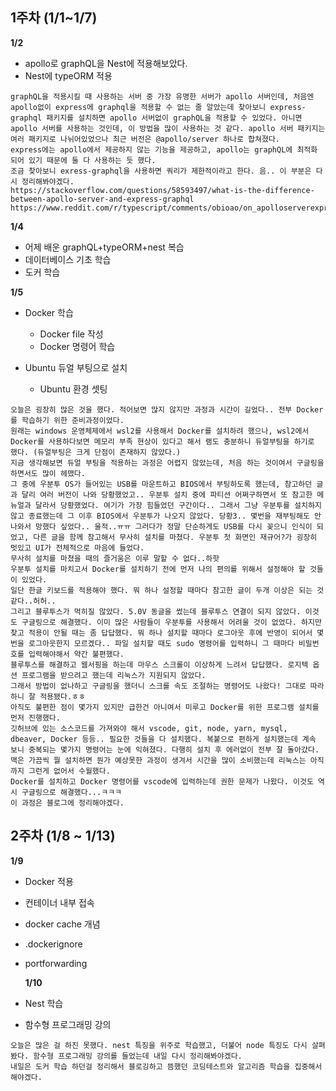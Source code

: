 ## 1주차 (1/1~1/7)

**1/2**

- apollo로 graphQL을 Nest에 적용해보았다.
- Nest에 typeORM 적용

```
graphQL을 적용시킬 때 사용하는 서버 중 가장 유명한 서버가 apollo 서버인데, 처음엔 apollo없이 express에 graphql을 적용할 수 없는 줄 알았는데 찾아보니 express-graphql 패키지를 설치하면 apollo 서버없이 graphQL을 적용할 수 있었다. 아니면 apollo 서버를 사용하는 것인데, 이 방법을 많이 사용하는 것 같다. apollo 서버 패키지는 여러 패키지로 나뉘어있었으나 최근 버전은 @apollo/server 하나로 합쳐졌다.
express에는 apollo에서 제공하지 않는 기능을 제공하고, apollo는 graphQL에 최적화 되어 있기 때문에 둘 다 사용하는 듯 했다.
조금 찾아보니 exress-graphql을 사용하면 쿼리가 제한적이라고 한다. 음.. 이 부분은 다시 정리해봐야겠다.
https://stackoverflow.com/questions/58593497/what-is-the-difference-between-apollo-server-and-express-graphql
https://www.reddit.com/r/typescript/comments/obioao/on_apolloserverexpress_vs_expressgraphql_summer/

```

**1/4**

- 어제 배운 graphQL+typeORM+nest 복습
- 데이터베이스 기초 학습
- 도커 학습

**1/5**

- Docker 학습

  - Docker file 작성
  - Docker 명령어 학습

- Ubuntu 듀얼 부팅으로 설치
  - Ubuntu 환경 셋팅

```
오늘은 굉장히 많은 것을 했다. 적어보면 많지 않지만 과정과 시간이 길었다.. 전부 Docker를 학습하기 위한 준비과정이었다.
원래는 windows 운영체제에서 wsl2를 사용해서 Docker를 설치하려 했으나, wsl2에서 Docker를 사용하다보면 메모리 부족 현상이 있다고 해서 램도 충분하니 듀얼부팅을 하기로 했다. (듀얼부팅은 크게 단점이 존재하지 않았다.)
지금 생각해보면 듀얼 부팅을 적용하는 과정은 어렵지 않았는데, 처음 하는 것이여서 구글링을 하면서도 많이 헤맸다.
그 중에 우분투 OS가 들어있는 USB를 마운트하고 BIOS에서 부팅하도록 했는데, 참고하던 글과 달리 여러 버전이 나와 당황했었고.. 우분투 설치 중에 파티션 어쩌구하면서 또 참고한 메뉴얼과 달라서 당황했었다. 여기가 가장 힘들었던 구간이다.. 그래서 그냥 우분투를 설치하지 않고 종료했는데 그 이후 BIOS에서 우분투가 나오지 않았다. 당황3.. 몇번을 재부팅해도 안나와서 망했다 싶었다.. 울적..ㅠㅠ 그러다가 정말 단순하게도 USB를 다시 꽂으니 인식이 되었고, 다른 글을 함께 참고해서 무사히 설치를 마쳤다. 우분투 첫 화면인 재규어?가 굉장히 멋있고 UI가 전체적으로 마음에 들었다.
무사히 설치를 마쳤을 때의 즐거움은 이루 말할 수 없다..하핫
우분투 설치를 마치고서 Docker를 설치하기 전에 먼저 나의 편의를 위해서 설정해야 할 것들이 있었다.
일단 한글 키보드를 적용해야 했다. 뭐 하나 설정할 때마다 참고한 글이 두개 이상은 되는 것 같다..허허..
그리고 블루투스가 먹히질 않았다. 5.0V 동글을 썼는데 블루투스 연결이 되지 않았다. 이것도 구글링으로 해결했다. 이미 많은 사람들이 우분투를 사용해서 어려울 것이 없었다. 하지만 찾고 적용이 안될 때는 좀 답답했다. 뭐 하나 설치할 때마다 로그아웃 후에 반영이 되어서 몇 번을 로그아웃한지 모르겠다.. 파일 설치할 때도 sudo 명령어를 입력하니 그 때마다 비밀번호를 입력해야해서 약간 불편했다.
블루투스를 해결하고 웹서핑을 하는데 마우스 스크롤이 이상하게 느려서 답답했다. 로지텍 옵션 프로그램을 받으려고 했는데 리눅스가 지원되지 않았다.
그래서 방법이 없나하고 구글링을 했더니 스크롤 속도 조절하는 명령어도 나왔다! 그대로 따라하니 잘 적용됐다.ㅎㅎ
아직도 불편한 점이 몇가지 있지만 급한건 아니여서 미루고 Docker를 위한 프로그램 설치를 먼저 진행했다.
깃허브에 있는 소스코드를 가져와야 해서 vscode, git, node, yarn, mysql, dbeaver, Docker 등등.. 필요한 것들을 다 설치했다. 복붙으로 편하게 설치했는데 계속 보니 중복되는 몇가지 명령어는 눈에 익혀졌다. 다행히 설치 후 에러없이 전부 잘 돌아갔다. 맥은 가끔씩 뭘 설치하면 뭔가 예상못한 과정이 생겨서 시간을 많이 소비했는데 리눅스는 아직까지 그런게 없어서 수월했다.
Docker를 설치하고 Docker 명령어를 vscode에 입력하는데 권한 문제가 나왔다. 이것도 역시 구글링으로 해결했다...ㅋㅋㅋ
이 과정은 블로그에 정리해야겠다.

```

## 2주차 (1/8 ~ 1/13)

**1/9**

- Docker 적용
- 컨테이너 내부 접속
- docker cache 개념
- .dockerignore
- portforwarding

  **1/10**

- Nest 학습
- 함수형 프로그래밍 강의

```
오늘은 많은 걸 하진 못했다. nest 특징을 위주로 학습했고, 더불어 node 특징도 다시 살펴봤다. 함수형 프로그래밍 강의를 들었는데 내일 다시 정리해봐야겠다.
내일은 도커 학습 하던걸 정리해서 블로깅하고 뜸했던 코딩테스트와 알고리즘 학습을 집중해서 해야겠다.
```
